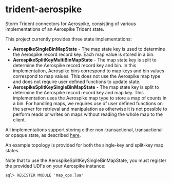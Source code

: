 # trident-aerospike
Storm Trident connectors for Aerospike, consisting of various implementations of an Aerospike Trident state.

This project currently provides three state implementations:
  - **AerospikeSingleBinMapState** - The map state key is used to determine the Aerospike record record key. Each map value is stored in a bin.
  - **AerospikeSplitKeyMultiBinMapState** - The map state key is split to determine the Aerospike record record key and bin. In this implementation, Aerospike bins correspond to map keys and bin values correspond to map values. This does not use the Aerospike map type and does not require user defined functions to update state.
  - **AerospikeSplitKeySingleBinMapState** - The map state key is split to determine the Aerospike record record key and map key. This implementation uses the Aerospike map type to store a map of counts in a bin. For handling maps, we requires use of user defined functions on the server for retrieval and manipulation as otherwise it is not possible to perform reads or writes on maps without reading the whole map to the client.

All implementations support storing either non-transactional, transactional or opaque state, as described [here](https://storm.apache.org/documentation/Trident-state).

An example topology is provided for both the single-key and split-key map states.

Note that to use the AerospikeSplitKeySingleBinMapState, you must register the provided UDFs on your Aerospike instance:

```
aql> REGISTER MODULE 'map_ops.lua'
```
